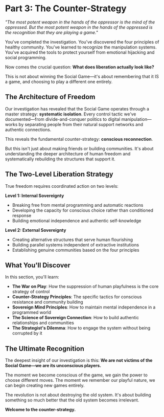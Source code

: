 # Part 3: The Counter-Strategy

*"The most potent weapon in the hands of the oppressor is the mind of the oppressed. But the most potent weapon in the hands of the oppressed is the recognition that they are playing a game."*

You've completed the investigation. You've discovered the four principles of healthy community. You've learned to recognize the manipulation systems. You've acquired the tools to protect yourself from emotional hijacking and social programming.

Now comes the crucial question: **What does liberation actually look like?**

This is not about winning the Social Game—it's about remembering that it IS a game, and choosing to play a different one entirely.

## The Architecture of Freedom

Our investigation has revealed that the Social Game operates through a master strategy: **systematic isolation**. Every control tactic we've documented—from divide-and-conquer politics to digital manipulation—works by separating people from their natural support networks and authentic connections.

This reveals the fundamental counter-strategy: **conscious reconnection**.

But this isn't just about making friends or building communities. It's about understanding the deeper architecture of human freedom and systematically rebuilding the structures that support it.

## The Two-Level Liberation Strategy

True freedom requires coordinated action on two levels:

**Level 1: Internal Sovereignty**

- Breaking free from mental programming and automatic reactions
- Developing the capacity for conscious choice rather than conditioned response
- Building emotional independence and authentic self-knowledge

**Level 2: External Sovereignty** 

- Creating alternative structures that serve human flourishing
- Building parallel systems independent of extractive institutions
- Establishing genuine communities based on the four principles

## What You'll Discover

In this section, you'll learn:

- **The War on Play**: How the suppression of human playfulness is the core strategy of control
- **Counter-Strategy Principles**: The specific tactics for conscious resistance and community building
- **Sovereign Mind Principles**: How to maintain mental independence in a programmed world
- **The Science of Sovereign Connection**: How to build authentic relationships and communities
- **The Strategist's Dilemma**: How to engage the system without being corrupted by it

## The Ultimate Recognition

The deepest insight of our investigation is this: **We are not victims of the Social Game—we are its unconscious players.** 

The moment we become conscious of the game, we gain the power to choose different moves. The moment we remember our playful nature, we can begin creating new games entirely.

The revolution is not about destroying the old system. It's about building something so much better that the old system becomes irrelevant.

**Welcome to the counter-strategy.**
